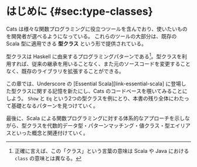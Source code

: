 # はじめに {#sec:type-classes}

Cats は様々な関数プログラミングに役立つツールを含んでおり、使いたいものを開発者が選べるようになっている。
これらのツールの大部分は、既存の Scala 型に適用できる **型クラス** という形で提供されている。

型クラスは Haskell に由来するプログラミングパターンである[^type-class-defn]。型クラスを利用すれば、従来の継承を用いることなく、また元のソースコードを変更することなく、既存のライブラリを拡張することができる。

<!--

-->

この章では、Underscore の [Essential Scala][link-essential-scala] に登場した型クラスに関する記憶を新たにし、Cats のコードベースを覗いてみることにしよう。
`Show` と `Eq` という2つの型クラスを例にとり、本書の残り全体にわたって基礎となるパターンを見つけていく。

最後に、Scala による関数プログラミングに対する体系的なアプローチを示しながら、型クラスを代数的データ型・パターンマッチング・値クラス・型エイリアスといった概念と関連付けていく。

[^type-class-defn]: 正確に言えば、この「クラス」という言葉の意味は Scala や Java における `class` の意味とは異なる。
